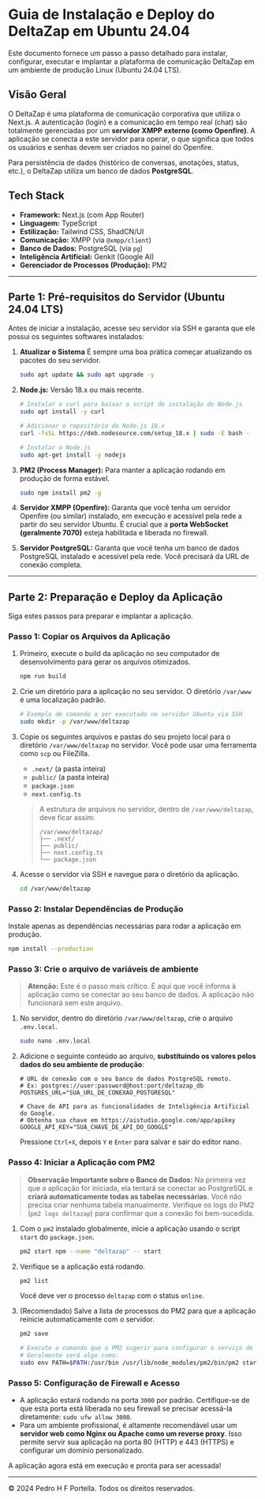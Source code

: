 # Guia de Instalação e Deploy do DeltaZap em Ubuntu 24.04

Este documento fornece um passo a passo detalhado para instalar, configurar, executar e implantar a plataforma de comunicação DeltaZap em um ambiente de produção Linux (Ubuntu 24.04 LTS).

## Visão Geral

O DeltaZap é uma plataforma de comunicação corporativa que utiliza o Next.js. A autenticação (login) e a comunicação em tempo real (chat) são totalmente gerenciadas por um **servidor XMPP externo (como Openfire)**. A aplicação se conecta a este servidor para operar, o que significa que todos os usuários e senhas devem ser criados no painel do Openfire.

Para persistência de dados (histórico de conversas, anotações, status, etc.), o DeltaZap utiliza um banco de dados **PostgreSQL**.

## Tech Stack

- **Framework:** Next.js (com App Router)
- **Linguagem:** TypeScript
- **Estilização:** Tailwind CSS, ShadCN/UI
- **Comunicação:** XMPP (via `@xmpp/client`)
- **Banco de Dados:** PostgreSQL (via `pg`)
- **Inteligência Artificial:** Genkit (Google AI)
- **Gerenciador de Processos (Produção):** PM2

---

## Parte 1: Pré-requisitos do Servidor (Ubuntu 24.04 LTS)

Antes de iniciar a instalação, acesse seu servidor via SSH e garanta que ele possui os seguintes softwares instalados:

1.  **Atualizar o Sistema**
    É sempre uma boa prática começar atualizando os pacotes do seu servidor.
    ```bash
    sudo apt update && sudo apt upgrade -y
    ```

2.  **Node.js:** Versão 18.x ou mais recente.
    ```bash
    # Instalar o curl para baixar o script de instalação do Node.js
    sudo apt install -y curl
    
    # Adicionar o repositório do Node.js 18.x
    curl -fsSL https://deb.nodesource.com/setup_18.x | sudo -E bash -
    
    # Instalar o Node.js
    sudo apt-get install -y nodejs
    ```

3.  **PM2 (Process Manager):** Para manter a aplicação rodando em produção de forma estável.
    ```bash
    sudo npm install pm2 -g
    ```

4.  **Servidor XMPP (Openfire):** Garanta que você tenha um servidor Openfire (ou similar) instalado, em execução e acessível pela rede a partir do seu servidor Ubuntu. É crucial que a **porta WebSocket (geralmente 7070)** esteja habilitada e liberada no firewall.

5.  **Servidor PostgreSQL:** Garanta que você tenha um banco de dados PostgreSQL instalado e acessível pela rede. Você precisará da URL de conexão completa.

---

## Parte 2: Preparação e Deploy da Aplicação

Siga estes passos para preparar e implantar a aplicação.

### Passo 1: Copiar os Arquivos da Aplicação

1.  Primeiro, execute o build da aplicação no seu computador de desenvolvimento para gerar os arquivos otimizados.
    ```bash
    npm run build
    ```
2.  Crie um diretório para a aplicação no seu servidor. O diretório `/var/www` é uma localização padrão.
    ```bash
    # Exemplo de comando a ser executado no servidor Ubuntu via SSH
    sudo mkdir -p /var/www/deltazap
    ```
3.  Copie os seguintes arquivos e pastas do seu projeto local para o diretório `/var/www/deltazap` no servidor. Você pode usar uma ferramenta como `scp` ou FileZilla.

    -   `.next/` (a pasta inteira)
    -   `public/` (a pasta inteira)
    -   `package.json`
    -   `next.config.ts`

    > A estrutura de arquivos no servidor, dentro de `/var/www/deltazap`, deve ficar assim:
    > ```
    > /var/www/deltazap/
    > ├── .next/
    > ├── public/
    > ├── next.config.ts
    > └── package.json
    > ```

4.  Acesse o servidor via SSH e navegue para o diretório da aplicação.
    ```bash
    cd /var/www/deltazap
    ```

### Passo 2: Instalar Dependências de Produção

Instale apenas as dependências necessárias para rodar a aplicação em produção.
```bash
npm install --production
```

### Passo 3: Crie o arquivo de variáveis de ambiente
> **Atenção:** Este é o passo mais crítico. É aqui que você informa à aplicação como se conectar ao seu banco de dados. A aplicação não funcionará sem este arquivo.

1.  No servidor, dentro do diretório `/var/www/deltazap`, crie o arquivo `.env.local`.
    ```bash
    sudo nano .env.local
    ```
2.  Adicione o seguinte conteúdo ao arquivo, **substituindo os valores pelos dados do seu ambiente de produção**:
    ```env
    # URL de conexão com o seu banco de dados PostgreSQL remoto.
    # Ex: postgres://user:password@host:port/deltazap_db
    POSTGRES_URL="SUA_URL_DE_CONEXAO_POSTGRESQL"
    
    # Chave de API para as funcionalidades de Inteligência Artificial do Google.
    # Obtenha sua chave em https://aistudio.google.com/app/apikey
    GOOGLE_API_KEY="SUA_CHAVE_DE_API_DO_GOOGLE"
    ```
    Pressione `Ctrl+X`, depois `Y` e `Enter` para salvar e sair do editor nano.

### Passo 4: Iniciar a Aplicação com PM2
> **Observação Importante sobre o Banco de Dados:** Na primeira vez que a aplicação for iniciada, ela tentará se conectar ao PostgreSQL e **criará automaticamente todas as tabelas necessárias**. Você não precisa criar nenhuma tabela manualmente. Verifique os logs do PM2 (`pm2 logs deltazap`) para confirmar que a conexão foi bem-sucedida.

1.  Com o `pm2` instalado globalmente, inicie a aplicação usando o script `start` do `package.json`.
    ```bash
    pm2 start npm --name "deltazap" -- start
    ```
2.  Verifique se a aplicação está rodando.
    ```bash
    pm2 list
    ```
    Você deve ver o processo `deltazap` com o status `online`.

3.  (Recomendado) Salve a lista de processos do PM2 para que a aplicação reinicie automaticamente com o servidor.
    ```bash
    pm2 save
    
    # Execute o comando que o PM2 sugerir para configurar o serviço de inicialização.
    # Geralmente será algo como:
    sudo env PATH=$PATH:/usr/bin /usr/lib/node_modules/pm2/bin/pm2 startup systemd -u seu_usuario --hp /home/seu_usuario
    ```

### Passo 5: Configuração de Firewall e Acesso
- A aplicação estará rodando na porta `3000` por padrão. Certifique-se de que esta porta está liberada no seu firewall se precisar acessá-la diretamente: `sudo ufw allow 3000`.
- Para um ambiente profissional, é altamente recomendável usar um **servidor web como Nginx ou Apache como um reverse proxy**. Isso permite servir sua aplicação na porta 80 (HTTP) e 443 (HTTPS) e configurar um domínio personalizado.

A aplicação agora está em execução e pronta para ser acessada!

---

© 2024 Pedro H F Portella. Todos os direitos reservados.
